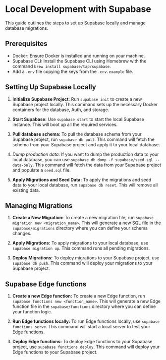 # Local Development with Supabase

This guide outlines the steps to set up Supabase locally and manage database migrations.

## Prerequisites

- Docker: Ensure Docker is installed and running on your machine.
- Supabase CLI: Install the Supabase CLI using Homebrew with the command `brew install supabase/tap/supabase`.
- Add a `.env` file copying the keys from the `.env.example` file.

## Setting Up Supabase Locally

1. **Initialize Supabase Project:** Run `supabase init` to create a new Supabase project locally. This command sets up the necessary Docker containers for the database, Auth, and storage.

2. **Start Supabase:** Use `supabase start` to start the local Supabase instance. This will boot up all the required services.

3. **Pull database schema:** To pull the database schema from your Supabase project, run `supabase db pull`. This command will fetch the schema from your Supabase project and apply it to your local database.

4. *Dump production data:* If you want to dump the production data to your local database, you can use `supabase db dump -f supabase/seed.sql --data-only`. This command will fetch the data from your Supabase project and populate a `seed.sql` file.

5. **Apply Migrations and Seed Data:** To apply the migrations and seed data to your local database, run `supabase db reset`. This will remove all existing data.

## Managing Migrations

1. **Create a New Migration:** To create a new migration file, run `supabase migration new <migration_name>`. This will generate a new SQL file in the `supabase/migrations` directory where you can define your schema changes.

2. **Apply Migrations:** To apply migrations to your local database, use `supabase migration up`. This command runs all pending migrations.

3. **Deploy Migrations:** To deploy migrations to your Supabase project, use `supabase db push`. This command will deploy your migrations to your Supabase project.

## Supabase Edge functions

1. **Create a new Edge function:** To create a new Edge function, run `supabase functions new <function_name>`. This will generate a new Edge function file in the `supabase/functions` directory where you can define your function logic.

2. **Run Edge functions locally:** To run Edge functions locally, use `supabase functions serve`. This command will start a local server to test your Edge functions.

3. **Deploy Edge functions:** To deploy Edge functions to your Supabase project, use `supabase functions deploy`. This command will deploy your Edge functions to your Supabase project.
